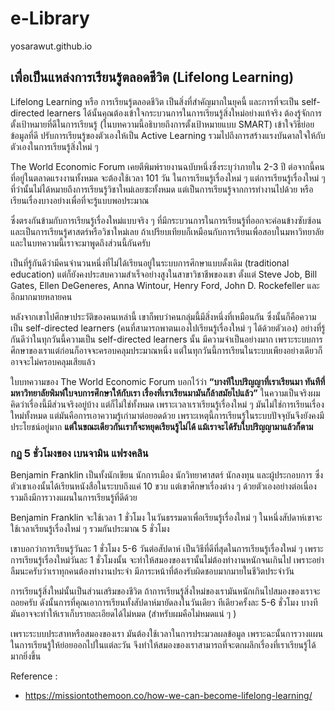 # e-Library 
yosarawut.github.io

## เพื่อเป็นแหล่งการเรียนรู้ตลอดชีวิต (Lifelong Learning)

Lifelong Learning หรือ การเรียนรู้ตลอดชีวิต เป็นสิ่งที่สำคัญมากในยุคนี้ และการที่จะเป็น self-directed learners ได้นั้นคุณต้องเข้าใจกระบวนการในการเรียนรู้สิ่งใหม่อย่างแท้จริง ต้องรู้จักการตั้งเป้าหมายที่ดีในการเรียนรู้ (ในบทความนี้อธิบายถึงการตั้งเป้าหมายแบบ SMART) เข้าใจวิธีย่อยข้อมูลที่ดี ปรับการเรียนรู้ของตัวเองให้เป็น Active Learning รวมไปถึงการสร้างแรงบันดาลใจให้กับตัวเองในการเรียนรู้สิ่งใหม่ ๆ

The World Economic Forum เคยตีพิมพ์รายงานฉบับหนึ่งซึ่งระบุว่าภายใน 2-3 ปี ต่อจากนี้คนที่อยู่ในตลาดแรงงานทั้งหมด จะต้องใช้เวลา 101 วัน ในการเรียนรู้เรื่องใหม่ ๆ แต่การเรียนรู้เรื่องใหม่ ๆ ที่ว่านั้นไม่ได้หมายถึงการเรียนรู้วิชาใหม่เลยซะทั้งหมด แต่เป็นการเรียนรู้จากการทำงานไปด้วย หรือเรียนเรื่องบางอย่างเพื่อที่จะรู้แบบพอประมาณ

ซึ่งตรงกันข้ามกับการเรียนรู้เรื่องใหม่แบบจริง ๆ ที่มีกระบวนการในการเรียนรู้ที่ออกจะค่อนข้างซับซ้อน และเป็นการเรียนรู้ศาสตร์หรือวิชาใหม่เลย ถ้าเปรียบเทียบก็เหมือนกับการเรียนเพื่อสอบในมหาวิทยาลัย และในบทความนี้เราจะมาพูดถึงส่วนนี้กันครับ

เป็นที่รู้กันดีว่ามีคนจำนวนหนึ่งที่ไม่ได้เรียนอยู่ในระบบการศึกษาแบบดั้งเดิม (traditional education) แต่ก็ยังคงประสบความสำเร็จอย่างสูงในสาขาวิชาชีพของเขา ตั้งแต่ Steve Job, Bill Gates, Ellen DeGeneres, Anna Wintour, Henry Ford, John D. Rockefeller และอีกมากมายหลายคน

หลังจากเขาไปศึกษาประวัติของคนเหล่านี้ เขาก็พบว่าคนกลุ่มนี้มีสิ่งหนึ่งที่เหมือนกัน ซึ่งนั้นก็คือความเป็น self-directed learners (คนที่สามารถพาตนเองไปเรียนรู้เรื่องใหม่ ๆ ได้ด้วยตัวเอง) อย่างที่รู้กันดีว่าในทุกวันนี้ความเป็น self-directed learners นั้น มีความจำเป็นอย่างมาก เพราะระบบการศึกษาของเราแต่ก่อนก็อาจจะครอบคลุมประมาณหนึ่ง แต่ในทุกวันนี้การเรียนในระบบเพียงอย่างเดียวก็อาจจะไม่ครอบคลุมเสียแล้ว

ใบบทความของ The World Economic Forum บอกไว้ว่า **“บางทีใบปริญญาที่เราเรียนมา ทันทีที่มหาวิทยาลัยพิมพ์ใบจบการศึกษาให้กับเรา เรื่องที่เราเรียนมามันก็ล้าสมัยไปแล้ว”** ในความเป็นจริงผมคิดว่าเรื่องนี้มีส่วนจริงอยู่บ้าง แต่ก็ไม่ใช่ทั้งหมด เพราะเวลาเราเรียนรู้เรื่องใหม่ ๆ มันไม่ใช่การเรียนเรื่องใหม่ทั้งหมด แต่มันคือการเอาความรู้เก่ามาต่อยอดด้วย เพราะเหตุนี้การเรียนรู้ในระบบปัจจุบันจึงยังคงมีประโยชน์อยู่มาก **แต่ในขณะเดียวกันเราก็จะหยุดเรียนรู้ไม่ได้ แม้เราจะได้รับใบปริญญามาแล้วก็ตาม**

### กฏ 5 ชั่วโมงของ เบนจามิน แฟรงคลิน

Benjamin Franklin เป็นทั้งนักเขียน นักการเมือง นักวิทยาศาสตร์ นักลงทุน และผู้ประกอบการ ซึ่งตัวเขาเองนั้นได้เรียนหนังสือในระบบถึงแค่ 10 ขวบ แต่เขาศึกษาเรื่องต่าง ๆ ด้วยตัวเองอย่างต่อเนื่อง รวมถึงมีการวางแผนในการเรียนรู้ที่ดีด้วย

Benjamin Franklin จะใช้เวลา 1 ชั่วโมง ในวันธรรมดาเพื่อเรียนรู้เรื่องใหม่ ๆ ในหนึ่งสัปดาห์เขาจะใช้เวลาเรียนรู้เรื่องใหม่ ๆ รวมกันประมาณ 5 ชั่วโมง

เขาบอกว่าการเรียนรู้วันละ 1 ชั่วโมง 5-6 วันต่อสัปดาห์ เป็นวิธีที่ดีที่สุดในการเรียนรู้เรื่องใหม่ ๆ เพราะการเรียนรู้เรื่องใหม่วันละ 1 ชั่วโมงนั้น จะทำให้สมองของเรานั้นไม่ต้องทำงานหนักจนเกินไป เพราะอย่าลืมนะครับว่าเราทุกคนต้องทำงานประจำ มีภาระหน้าที่ต้องรับผิดชอบมากมายในชีวิตประจำวัน

การเรียนรู้สิ่งใหม่นั้นเป็นส่วนเสริมของชีวิต ถ้าการเรียนรู้สิ่งใหม่ของเรามันหนักเกินไปสมองของเราจะถอยครับ ดังนั้นการที่คุณเอาการเรียนทั้งสัปดาห์มายัดลงในวันเดียว ทีเดียวครั้งละ 5-6 ชั่วโมง บางทีมันอาจจะทำให้เราเก็บรายละเอียดได้ไม่หมด (สำหรับผมคือไม่หมดแน่ ๆ )

เพราะระบบประสาทหรือสมองของเรา มันต้องใช้เวลาในการประมวลผลข้อมูล เพราะฉะนั้นการวางแผนในการเรียนรู้ให้ย่อยออกไปในแต่ละวัน จึงทำให้สมองของเราสามารถที่จะตกผลึกเรื่องที่เราเรียนรู้ได้มากยิ่งขึ้น


Reference :
- https://missiontothemoon.co/how-we-can-become-lifelong-learning/

